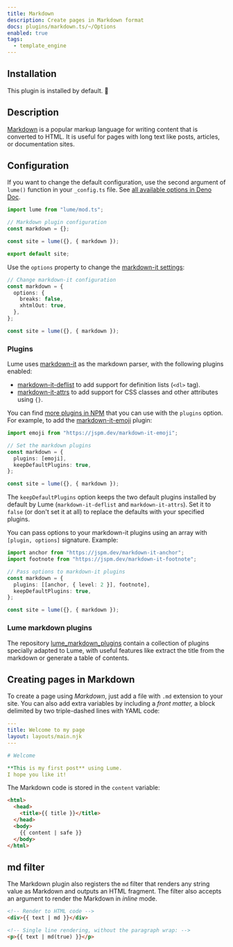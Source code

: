 ```yaml
---
title: Markdown
description: Create pages in Markdown format
docs: plugins/markdown.ts/~/Options
enabled: true
tags:
  - template_engine
---
```


## Installation

This plugin is installed by default. 🎉

## Description

[Markdown](https://en.wikipedia.org/wiki/Markdown) is a popular markup language
for writing content that is converted to HTML. It is useful for pages with long
text like posts, articles, or documentation sites.

## Configuration

If you want to change the default configuration, use the second argument of
`lume()` function in your `_config.ts` file. See
[all available options in Deno Doc](https://doc.deno.land/https/deno.land/x/lume/plugins/markdown.ts/~/Options).

```js
import lume from "lume/mod.ts";

// Markdown plugin configuration
const markdown = {};

const site = lume({}, { markdown });

export default site;
```

Use the `options` property to change the
[markdown-it settings](https://github.com/markdown-it/markdown-it#usage-examples):

```ts
// Change markdown-it configuration
const markdown = {
  options: {
    breaks: false,
    xhtmlOut: true,
  },
};

const site = lume({}, { markdown });
```

### Plugins

Lume uses [markdown-it](https://github.com/markdown-it/markdown-it) as the
markdown parser, with the following plugins enabled:

- [markdown-it-deflist](https://github.com/markdown-it/markdown-it-deflist) to
  add support for definition lists (`<dl>` tag).
- [markdown-it-attrs](https://github.com/arve0/markdown-it-attrs) to add support
  for CSS classes and other attributes using `{}`.

You can find
[more plugins in NPM](https://www.npmjs.com/search?q=markdown-it-plugin) that
you can use with the `plugins` option. For example, to add the
[markdown-it-emoji](https://www.npmjs.com/package/markdown-it-emoji) plugin:

```ts
import emoji from "https://jspm.dev/markdown-it-emoji";

// Set the markdown plugins
const markdown = {
  plugins: [emoji],
  keepDefaultPlugins: true,
};

const site = lume({}, { markdown });
```

The `keepDefaultPlugins` option keeps the two default plugins installed by
default by Lume (`markdown-it-deflist` and `markdown-it-attrs`). Set it to
`false` (or don't set it at all) to replace the defaults with your specified
plugins.

You can pass options to your markdown-it plugins using an array with
`[plugin, options]` signature. Example:

```ts
import anchor from "https://jspm.dev/markdown-it-anchor";
import footnote from "https://jspm.dev/markdown-it-footnote";

// Pass options to markdown-it plugins
const markdown = {
  plugins: [[anchor, { level: 2 }], footnote],
  keepDefaultPlugins: true,
};

const site = lume({}, { markdown });
```

### Lume markdown plugins

The repository
[lume_markdown_plugins](https://deno.land/x/lume_markdown_plugins) contain a
collection of plugins specially adapted to Lume, with useful features like
extract the title from the markdown or generate a table of contents.

## Creating pages in Markdown

To create a page using _Markdown_, just add a file with `.md` extension to your
site. You can also add extra variables by including a _front matter,_ a block
delimited by two triple-dashed lines with YAML code:

```yaml
---
title: Welcome to my page
layout: layouts/main.njk
---

# Welcome

**This is my first post** using Lume.
I hope you like it!
```

The Markdown code is stored in the `content` variable:

```html
<html>
  <head>
    <title>{{ title }}</title>
  </head>
  <body>
    {{ content | safe }}
  </body>
</html>
```

## md filter

The Markdown plugin also registers the `md` filter that renders any string value
as Markdown and outputs an HTML fragment. The filter also accepts an argument to
render the Markdown in _inline_ mode.

```html
<!-- Render to HTML code -->
<div>{{ text | md }}</div>

<!-- Single line rendering, without the paragraph wrap: -->
<p>{{ text | md(true) }}</p>
```
